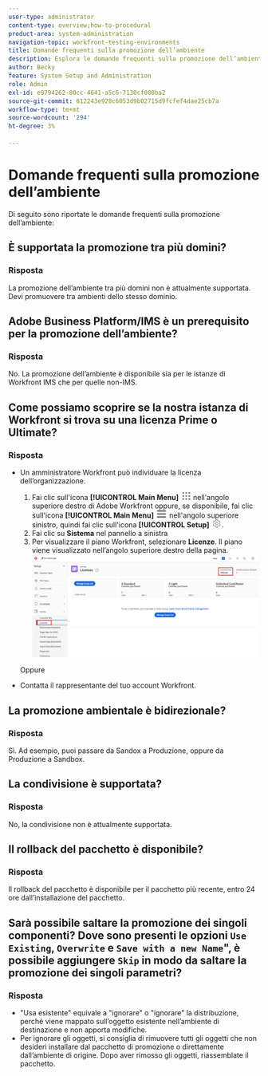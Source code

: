 ```yaml
---
user-type: administrator
content-type: overview;how-to-procedural
product-area: system-administration
navigation-topic: workfront-testing-environments
title: Domande frequenti sulla promozione dell’ambiente
description: Esplora le domande frequenti sulla promozione dell’ambiente Workfront.
author: Becky
feature: System Setup and Administration
role: Admin
exl-id: e9794262-80cc-4641-a5c6-7130cf008ba2
source-git-commit: 612243e928c6053d9b02715d9fcfef4dae25cb7a
workflow-type: tm+mt
source-wordcount: '294'
ht-degree: 3%

---
```


# Domande frequenti sulla promozione dell’ambiente

Di seguito sono riportate le domande frequenti sulla promozione dell’ambiente:

## È supportata la promozione tra più domini?

### Risposta

La promozione dell’ambiente tra più domini non è attualmente supportata. Devi promuovere tra ambienti dello stesso dominio.

## Adobe Business Platform/IMS è un prerequisito per la promozione dell’ambiente?

### Risposta

No. La promozione dell’ambiente è disponibile sia per le istanze di Workfront IMS che per quelle non-IMS.

## Come possiamo scoprire se la nostra istanza di Workfront si trova su una licenza Prime o Ultimate?

### Risposta

* Un amministratore Workfront può individuare la licenza dell’organizzazione.

   1. Fai clic sull&#39;icona **[!UICONTROL Main Menu]** ![Main Menu](/help/_includes/assets/main-menu-icon.png) nell&#39;angolo superiore destro di Adobe Workfront oppure, se disponibile, fai clic sull&#39;icona **[!UICONTROL Main Menu]** ![Main Menu](/help/_includes/assets/main-menu-icon-left-nav.png) nell&#39;angolo superiore sinistro, quindi fai clic sull&#39;icona **[!UICONTROL Setup]** ![Setup](/help/_includes/assets/gear-icon-setup.png).
   1. Fai clic su **Sistema** nel pannello a sinistra
   1. Per visualizzare il piano Workfront, selezionare **Licenze**.
Il piano viene visualizzato nell’angolo superiore destro della pagina.
      ![Individua piano](assets/locate-plan.png)

  Oppure
* Contatta il rappresentante del tuo account Workfront.

## La promozione ambientale è bidirezionale?

### Risposta

Sì. Ad esempio, puoi passare da Sandox a Produzione, oppure da Produzione a Sandbox.

## La condivisione è supportata?

### Risposta

No, la condivisione non è attualmente supportata.

## Il rollback del pacchetto è disponibile?

### Risposta

Il rollback del pacchetto è disponibile per il pacchetto più recente, entro 24 ore dall’installazione del pacchetto.

## Sarà possibile saltare la promozione dei singoli componenti? Dove sono presenti le opzioni `Use Existing`, `Overwrite` e `Save with a new Name`&quot;, è possibile aggiungere `Skip` in modo da saltare la promozione dei singoli parametri?

### Risposta

* &quot;Usa esistente&quot; equivale a &quot;ignorare&quot; o &quot;ignorare&quot; la distribuzione, perché viene mappato sull’oggetto esistente nell’ambiente di destinazione e non apporta modifiche.
* Per ignorare gli oggetti, si consiglia di rimuovere
tutti gli oggetti che non desideri installare dal pacchetto di promozione o direttamente dall’ambiente di origine. Dopo aver rimosso gli oggetti, riassemblate il pacchetto.
